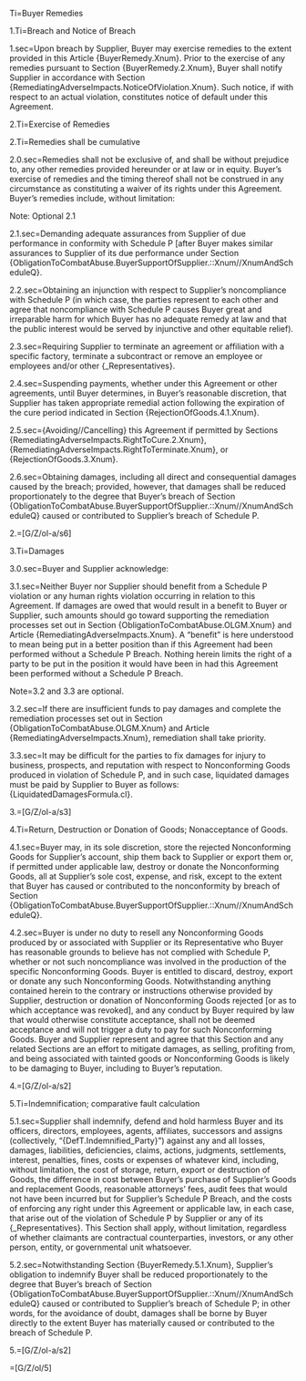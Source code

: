 Ti=Buyer Remedies

1.Ti=Breach and Notice of Breach

1.sec=Upon breach by Supplier, Buyer may exercise remedies to the extent provided in this Article {BuyerRemedy.Xnum}.  Prior to the exercise of any remedies pursuant to Section {BuyerRemedy.2.Xnum}, Buyer shall notify Supplier in accordance with Section {RemediatingAdverseImpacts.NoticeOfViolation.Xnum}. Such notice, if with respect to an actual violation, constitutes notice of default under this Agreement.

2.Ti=Exercise of Remedies

2.Ti=Remedies shall be cumulative

2.0.sec=Remedies shall not be exclusive of, and shall be without prejudice to, any other remedies provided hereunder or at law or in equity. Buyer’s exercise of remedies and the timing thereof shall not be construed in any circumstance as constituting a waiver of its rights under this Agreement. Buyer’s remedies include, without limitation: 

Note: Optional 2.1

2.1.sec=Demanding adequate assurances from Supplier of due performance in conformity with Schedule P [after Buyer makes similar assurances to Supplier of its due performance under Section {ObligationToCombatAbuse.BuyerSupportOfSupplier.::Xnum//XnumAndScheduleQ}.

2.2.sec=Obtaining an injunction with respect to Supplier’s noncompliance with Schedule P (in which case, the parties represent to each other and agree that noncompliance with Schedule P causes Buyer great and irreparable harm for which Buyer has no adequate remedy at law and that the public interest would be served by injunctive and other equitable relief).

2.3.sec=Requiring Supplier to terminate an agreement or affiliation with a specific factory, terminate a subcontract or remove an employee or employees and/or other {_Representatives}.  

2.4.sec=Suspending payments, whether under this Agreement or other agreements, until Buyer determines, in Buyer’s reasonable discretion, that Supplier has taken appropriate remedial action following the expiration of the cure period indicated in Section {RejectionOfGoods.4.1.Xnum}. 

2.5.sec={Avoiding//Cancelling} this Agreement if permitted by Sections {RemediatingAdverseImpacts.RightToCure.2.Xnum}, {RemediatingAdverseImpacts.RightToTerminate.Xnum}, or {RejectionOfGoods.3.Xnum}.

2.6.sec=Obtaining damages, including all direct and consequential damages caused by the breach; provided, however, that damages shall be reduced proportionately to the degree that Buyer’s breach of Section {ObligationToCombatAbuse.BuyerSupportOfSupplier.::Xnum//XnumAndScheduleQ} caused or contributed to Supplier’s breach of Schedule P.

2.=[G/Z/ol-a/s6]

3.Ti=Damages

3.0.sec=Buyer and Supplier acknowledge: 

3.1.sec=Neither Buyer nor Supplier should benefit from a Schedule P violation or any human rights violation occurring in relation to this Agreement.  If damages are owed that would result in a benefit to Buyer or Supplier, such amounts should go toward supporting the remediation processes set out in Section {ObligationToCombatAbuse.OLGM.Xnum} and Article {RemediatingAdverseImpacts.Xnum}.  A “benefit” is here understood to mean being put in a better position than if this Agreement had been performed without a Schedule P Breach.  Nothing herein limits the right of a party to be put in the position it would have been in had this Agreement been performed without a Schedule P Breach.

Note=3.2 and 3.3 are optional.

3.2.sec=If there are insufficient funds to pay damages and complete the remediation processes set out in Section {ObligationToCombatAbuse.OLGM.Xnum} and Article {RemediatingAdverseImpacts.Xnum}, remediation shall take priority.

3.3.sec=It may be difficult for the parties to fix damages for injury to business, prospects, and reputation with respect to Nonconforming Goods produced in violation of Schedule P, and in such case, liquidated damages must be paid by Supplier to Buyer as follows: {LiquidatedDamagesFormula.cl}.

3.=[G/Z/ol-a/s3]

4.Ti=Return, Destruction or Donation  of Goods; Nonacceptance of Goods.

4.1.sec=Buyer may, in its sole discretion, store the rejected Nonconforming Goods for Supplier’s account, ship them back to Supplier or export them or, if permitted under applicable law, destroy or donate the Nonconforming Goods, all at Supplier’s sole cost, expense, and risk, except to the extent that Buyer has caused or contributed to the nonconformity by breach of Section {ObligationToCombatAbuse.BuyerSupportOfSupplier.::Xnum//XnumAndScheduleQ}.

4.2.sec=Buyer is under no duty to resell any Nonconforming Goods produced by or associated with Supplier or its Representative who Buyer has reasonable grounds to believe has not complied with Schedule P, whether or not such noncompliance was involved in the production of the specific Nonconforming Goods. Buyer is entitled to discard, destroy, export or donate any such Nonconforming Goods. Notwithstanding anything contained herein to the contrary or instructions otherwise provided by Supplier, destruction or donation of Nonconforming Goods rejected [or as to which acceptance was revoked],  and any conduct by Buyer required by law that would otherwise constitute acceptance, shall not be deemed acceptance and will not trigger a duty to pay for such Nonconforming Goods.   Buyer and Supplier represent and agree that this Section and any related Sections are an effort to mitigate damages, as selling, profiting from, and being associated with tainted goods or Nonconforming Goods is likely to be damaging to Buyer, including to Buyer’s reputation.

4.=[G/Z/ol-a/s2]

5.Ti=Indemnification; comparative fault calculation

5.1.sec=Supplier shall indemnify, defend and hold harmless Buyer and its officers, directors, employees, agents, affiliates, successors and assigns (collectively, “{DefT.Indemnified_Party}”) against any and all losses, damages, liabilities, deficiencies, claims, actions, judgments, settlements, interest, penalties, fines, costs or expenses of whatever kind, including, without limitation, the cost of storage, return, export or destruction of Goods, the difference in cost between Buyer’s purchase of Supplier’s Goods and replacement Goods, reasonable attorneys’ fees, audit fees that would not have been incurred but for Supplier’s Schedule P Breach, and the costs of enforcing any right under this Agreement or applicable law, in each case, that arise out of the violation of Schedule P by Supplier or any of its {_Representatives}. This Section shall apply, without limitation, regardless of whether claimants are contractual counterparties, investors, or any other person, entity, or governmental unit whatsoever.

5.2.sec=Notwithstanding Section {BuyerRemedy.5.1.Xnum}, Supplier’s obligation to indemnify Buyer shall be reduced proportionately to the degree that Buyer’s breach of Section {ObligationToCombatAbuse.BuyerSupportOfSupplier.::Xnum//XnumAndScheduleQ} caused or contributed to Supplier’s breach of Schedule P; in other words, for the avoidance of doubt, damages shall be borne by Buyer directly to the extent Buyer has materially caused or contributed to the breach of Schedule P.

5.=[G/Z/ol-a/s2]

=[G/Z/ol/5]
